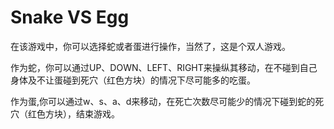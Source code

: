 # Snake VS Egg

 在该游戏中，你可以选择蛇或者蛋进行操作，当然了，这是个双人游戏。
  
 作为蛇，你可以通过UP、DOWN、LEFT、RIGHT来操纵其移动，在不碰到自己身体及不让蛋碰到死穴（红色方块）的情况下尽可能多的吃蛋。
 
 作为蛋,你可以通过w、s、a、d来移动，在死亡次数尽可能少的情况下碰到蛇的死穴（红色方块），结束游戏。
